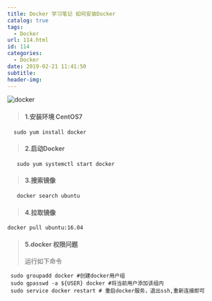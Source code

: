 ```yaml
---
title: Docker 学习笔记 如何安装Docker
catalog: true
tags:
  - Docker
url: 114.html
id: 114
categories:
  - Docker
date: 2019-02-21 11:41:50
subtitle:
header-img:
---
```


![docker](https://gss3.bdstatic.com/7Po3dSag_xI4khGkpoWK1HF6hhy/baike/w%3D268%3Bg%3D0/sign=05f46e0580d4b31cf03c93bdbfed4042/2cf5e0fe9925bc31137974de55df8db1cb13704b.jpg)

> #### 1.安装环境 CentOS7

      sudo yum install docker
    

> #### 2.启动Docker

       sudo yum systemctl start docker
    

> #### 3.搜索镜像

       docker search ubuntu
    

> #### 4.拉取镜像

    docker pull ubuntu:16.04
    

> #### 5.docker 权限问题
> 
> 运行如下命令

     sudo groupadd docker #创建docker用户组
     sudo gpasswd -a ${USER} docker #将当前用户添加该组内
     sudo service docker restart # 重启docker服务，退出ssh,重新连接即可